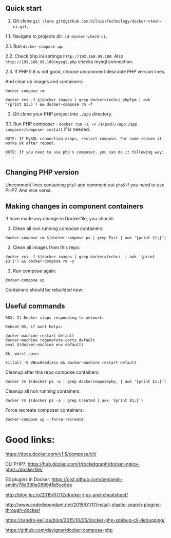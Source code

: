 Quick start
-----------

1. Git clone `git clone git@github.com:VilniusTechnology/docker-vtech-ci.git`.

1.1. Navigate to projects dir: `cd docker-vtech-ci`.

2.1. Run `docker-compose up`.

2.2. Check php.ini settings `http://192.168.99.100`. Also `http://192.168.99.100/mysql.php` checks mysql connection.

2.3. If PHP 5.6 is not good, choose uncomment desirable PHP version lines.

And clear up images and containers:

`docker-compose rm `

`docker rmi -f $(docker images | grep dockervtechci_phpfpm | awk '{print $3;}') && docker-compose rm -f`

3. Git clone your PHP project into `./app` directory. 

3.1. Run PHP composer - `docker run -i -v /$(pwd)//app:/app composer/composer install` if is needed.


    NOTE: If MySQL connection drops, restart compose. For some reason it works ok after reboot.
    
    NOTE: If you need to use php's composer, you can do it following way: ` `.
    

Changing PHP version
--------------------

Uncomment lines containing `php7` and comment out `php5` if you need to use PHP7. And vice versa.  

Making changes in component containers
--------------------------------------

If have made any change in Dockerfile, you should:

1. Clean all non running compose containers:

`docker-compose rm $(docker-compose ps | grep Exit | awk '{print $1;}')`

2. Clean all images from this repo:

`docker rmi -f $(docker images | grep dockervtechci_ | awk '{print $3;}') && docker-compose rm -y`

3. Run compose again:

`docker-compose up`

Containers should be rebuilded now.

Useful commands
----------------

    OSX: If Docker stops responding to network:
    
    Reboot OS, if wont helps:
    
    docker-machine restart default 
    docker-machine regenerate-certs default
    eval $(docker-machine env default)
    
    Ok, worst case: 
    
    killall -9 VBoxHeadless && docker-machine restart default


Cleanup after this repo compose containers:

`docker rm $(docker ps -a | grep dockercomposephp_ | awk '{print $1;}')`

Cleanup all non running containers:

`docker rm $(docker ps -a | grep Created | awk '{print $1;}')`

    
Force recreate composer containers:

`docker-compose up --force-recreate`


Good links:
===========

https://docs.docker.com/v1.5/compose/cli/

CLI PHP7: https://hub.docker.com/r/rocketgraph/docker-nginx-php/~/dockerfile/

ES plugins in Docker: https://gist.github.com/benjamin-smith/78d330e08994fb5ce0de

http://blog.jez.io/2015/07/12/docker-tips-and-cheatsheet/

http://www.codedependant.net/2015/01/17/install-elastic-search-plugins-through-docker/

https://sandro-keil.de/blog/2015/10/05/docker-php-xdebug-cli-debugging/

https://github.com/devigner/docker-compose-php
